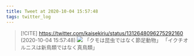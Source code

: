 ```yaml
---
title: Tweet at 2020-10-04 15:57:48
tags: twitter_log
---
```


> [!CITE] https://twitter.com/kaisekiriu/status/1312648096275292160 (2020-10-04 15:57:48)
> ![](https://twitter.com/kaisekiriu/status/1312648096275292160)
> 「クモは昆虫ではなく節足動物」
> 「イクチオルニスは新鳥類ではなく真鳥類」
